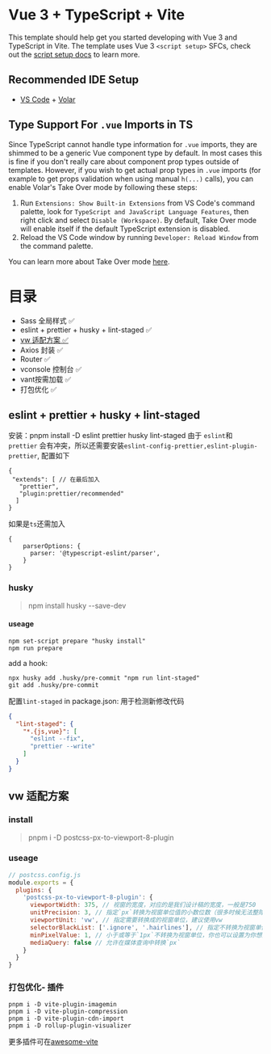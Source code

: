 # Vue 3 + TypeScript + Vite

This template should help get you started developing with Vue 3 and TypeScript in Vite. The template uses Vue
3 `<script setup>` SFCs, check out
the [script setup docs](https://v3.vuejs.org/api/sfc-script-setup.html#sfc-script-setup) to learn more.

## Recommended IDE Setup

- [VS Code](https://code.visualstudio.com/) + [Volar](https://marketplace.visualstudio.com/items?itemName=Vue.volar)

## Type Support For `.vue` Imports in TS

Since TypeScript cannot handle type information for `.vue` imports, they are shimmed to be a generic Vue component type
by default. In most cases this is fine if you don't really care about component prop types outside of templates.
However, if you wish to get actual prop types in `.vue` imports (for example to get props validation when using
manual `h(...)` calls), you can enable Volar's Take Over mode by following these steps:

1. Run `Extensions: Show Built-in Extensions` from VS Code's command palette, look
   for `TypeScript and JavaScript Language Features`, then right click and select `Disable (Workspace)`. By default,
   Take Over mode will enable itself if the default TypeScript extension is disabled.
2. Reload the VS Code window by running `Developer: Reload Window` from the command palette.

You can learn more about Take Over mode [here](https://github.com/johnsoncodehk/volar/discussions/471).

# 目录

- Sass 全局样式 ✅
- eslint + prettier + husky + lint-staged ✅
- [vw 适配方案 ✅](#husky)
- Axios 封装 ✅
- Router ✅
- vconsole 控制台 ✅
- vant按需加载 ✅
- 打包优化 ✅

## eslint + prettier + husky + lint-staged

安装：pnpm install -D eslint prettier husky lint-staged
由于 `eslint`和 `prettier` 会有冲突，所以还需要安装`eslint-config-prettier,eslint-plugin-prettier`, 配置如下

  ```
  {
   "extends": [ // 在最后加入 
     "prettier",
     "plugin:prettier/recommended"
    ]
  }
  ```

如果是`ts`还需加入

```
{
    parserOptions: {
      parser: '@typescript-eslint/parser',
    }
}
```


### husky
> npm install husky --save-dev
#### useage
```shell
npm set-script prepare "husky install"
npm run prepare
```
add a hook:
```shell
npx husky add .husky/pre-commit "npm run lint-staged"
git add .husky/pre-commit
```
配置`lint-staged` in package.json: 用于检测新修改代码

```json
{
  "lint-staged": {
    "*.{js,vue}": [
      "eslint --fix",
      "prettier --write"
    ]
  }
}
```

## vw 适配方案
### install
> pnpm i -D postcss-px-to-viewport-8-plugin
### useage
```js
// postcss.config.js
module.exports = {
  plugins: {
    'postcss-px-to-viewport-8-plugin': {
      viewportWidth: 375, // 视窗的宽度，对应的是我们设计稿的宽度，一般是750
      unitPrecision: 3, // 指定`px`转换为视窗单位值的小数位数（很多时候无法整除）
      viewportUnit: 'vw', // 指定需要转换成的视窗单位，建议使用vw
      selectorBlackList: ['.ignore', '.hairlines'], // 指定不转换为视窗单位的类，可以自定义，可以无限添加,建议使用vw
      minPixelValue: 1, // 小于或等于`1px`不转换为视窗单位，你也可以设置为你想要的值
      mediaQuery: false // 允许在媒体查询中转换`px`
    }
  }
}
```
### 打包优化- 插件
```shell
pnpm i -D vite-plugin-imagemin
pnpm i -D vite-plugin-compression
pnpm i -D vite-plugin-cdn-import
pnpm i -D rollup-plugin-visualizer
```
更多插件可在[awesome-vite](https://github.com/vitejs/awesome-vite#plugins)

